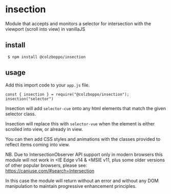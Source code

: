 # insection
Module that accepts and monitors a selector for intersection with the viewport (scroll into view) in vanillaJS


## install
``` $ npm install @colzboppo/insection```


## usage

Add this import code to your `app.js` file.

```
const { insection } = require("@colzboppo/insection");
insection("selector") 
```

Insection will add `selector-cue` onto any html elements that match the given selector class.

Insection will replace this with `selector-vue` when the element is either scrolled into view, or already in view.

You can then add CSS styles and animations with the classes provided to reflect items coming into view.

NB. Due to IntersectionObserver API support only in modern browsers this module will not work in <IE Edge v14 & <MSIE v11, plus some older versions of other popular browsers, please see: https://caniuse.com/#search=Intersection

In this case the module will return without an error and without any DOM manipulation to maintain progressive enhancement principles.
